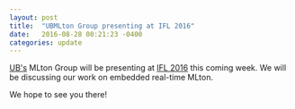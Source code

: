 ```yaml
---
layout: post
title:  "UBMLton Group presenting at IFL 2016"
date:   2016-08-28 00:21:23 -0400
categories: update
---
```

[UB's](http://www.buffalo.edu/) MLton Group will be presenting 
at [IFL 2016](https://dtai.cs.kuleuven.be/events/ifl2016/) this coming week.
We will be discussing our work on embedded real-time MLton.

We hope to see you there!
